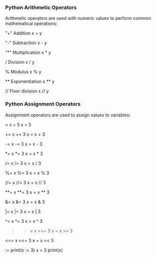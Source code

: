 ### Python Arithmetic Operators
Arithmetic operators are used with numeric values to perform common mathematical operations:

"+"	Addition	x + y	

"-"	Subtraction	x - y	

"*" Multiplication	x * y	

/	Division	x / y	

%	Modulus	x % y	

**	Exponentiation	x ** y	

//	Floor division	x // y

 

### Python Assignment Operators
Assignment operators are used to assign values to variables:

=	x = 5	x = 5	

+=	x += 3	x = x + 3	

-=	x -= 3	x = x - 3	

*=	x *= 3	x = x * 3	

/=	x /= 3	x = x / 3	

%=	x %= 3	x = x % 3	

//=	x //= 3	x = x // 3	

**=	x **= 3	x = x ** 3	

&=	x &= 3	x = x & 3	

|=	x |= 3	x = x | 3	

^=	x ^= 3	x = x ^ 3	

>>=	x >>= 3	x = x >> 3	

<<=	x <<= 3	x = x << 3	

:=	print(x := 3)	x = 3 print(x)




